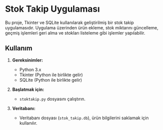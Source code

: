 # Stok Takip Uygulaması

Bu proje, Tkinter ve SQLite kullanılarak geliştirilmiş bir stok takip uygulamasıdır. 
Uygulama üzerinden ürün ekleme, stok miktarını güncelleme, geçmiş işlemleri geri alma ve stokları listeleme gibi işlemler yapılabilir.

## Kullanım

1. **Gereksinimler:**
   - Python 3.x
   - Tkinter (Python ile birlikte gelir)
   - SQLite (Python ile birlikte gelir)

2. **Başlatmak için:**
   - `stoktakip.py` dosyasını çalıştırın.

3. **Veritabanı:**
   - Veritabanı dosyası (`stok_takip.db`), ürün bilgilerini saklamak için kullanılır.
